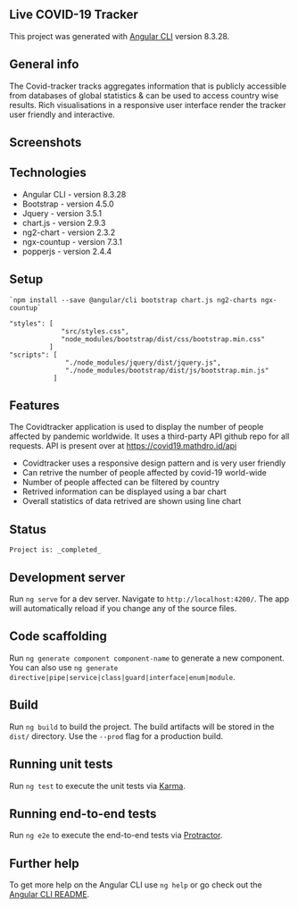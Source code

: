 ## Live COVID-19 Tracker
  This project was generated with [Angular CLI](https://github.com/angular/angular-cli) version 8.3.28.
## General info
  The Covid-tracker tracks aggregates information that is publicly accessible from databases of global statistics & can be used to access country wise results. Rich visualisations in a   responsive user interface render the tracker user friendly and interactive.

## Screenshots


## Technologies
* Angular CLI - version 8.3.28
* Bootstrap - version 4.5.0
* Jquery - version 3.5.1
* chart.js - version 2.9.3
* ng2-chart - version 2.3.2
* ngx-countup - version 7.3.1
* popperjs - version 2.4.4

## Setup
```shell
`npm install --save @angular/cli bootstrap chart.js ng2-charts ngx-countup`
```
```shell
"styles": [
             "src/styles.css",
             "node_modules/bootstrap/dist/css/bootstrap.min.css"
          ]
"scripts": [
              "./node_modules/jquery/dist/jquery.js",
              "./node_modules/bootstrap/dist/js/bootstrap.min.js"
           ]
```
## Features
The Covidtracker application is used to display the number of people affected by pandemic worldwide. It uses a third-party API github repo for all requests. API is present over at https://covid19.mathdro.id/api
* Covidtracker uses a responsive design pattern and is very user friendly
* Can retrive the number of people affected by covid-19 world-wide
* Number of people affected can be filtered by country
* Retrived information can be displayed using a bar chart
* Overall statistics of data retrived are shown using line chart

## Status
```shell
Project is: _completed_
```
## Development server

Run `ng serve` for a dev server. Navigate to `http://localhost:4200/`. The app will automatically reload if you change any of the source files.

## Code scaffolding

Run `ng generate component component-name` to generate a new component. You can also use `ng generate directive|pipe|service|class|guard|interface|enum|module`.

## Build

Run `ng build` to build the project. The build artifacts will be stored in the `dist/` directory. Use the `--prod` flag for a production build.

## Running unit tests

Run `ng test` to execute the unit tests via [Karma](https://karma-runner.github.io).

## Running end-to-end tests

Run `ng e2e` to execute the end-to-end tests via [Protractor](http://www.protractortest.org/).

## Further help

To get more help on the Angular CLI use `ng help` or go check out the [Angular CLI README](https://github.com/angular/angular-cli/blob/master/README.md).
